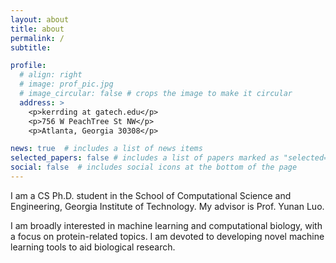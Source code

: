 ```yaml
---
layout: about
title: about
permalink: /
subtitle: 

profile:
  # align: right
  # image: prof_pic.jpg
  # image_circular: false # crops the image to make it circular
  address: >
    <p>kerrding at gatech.edu</p>
    <p>756 W PeachTree St NW</p>
    <p>Atlanta, Georgia 30308</p>

news: true  # includes a list of news items
selected_papers: false # includes a list of papers marked as "selected={true}"
social: false  # includes social icons at the bottom of the page
---
```


I am a CS Ph.D. student in the School of Computational Science and Engineering, Georgia Institute of Technology. My advisor is Prof. Yunan Luo.

I am broadly interested in machine learning and computational biology, with a focus on protein-related topics. I am devoted to developing novel machine learning tools to aid biological research.
